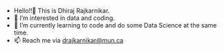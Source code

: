 - Hello!!👋 This is Dhiraj Rajkarnikar.
- 👀 I’m interested in data and coding.  
- 🌱 I’m currently learning to code and do some Data Science at the same time.
- 📫 Reach me via drajkarnikar@mun.ca

<!---
dhiraj-rk/dhiraj-rk is a ✨ special ✨ repository because its `README.md` (this file) appears on your GitHub profile.
You can click the Preview link to take a look at your changes.
--->
